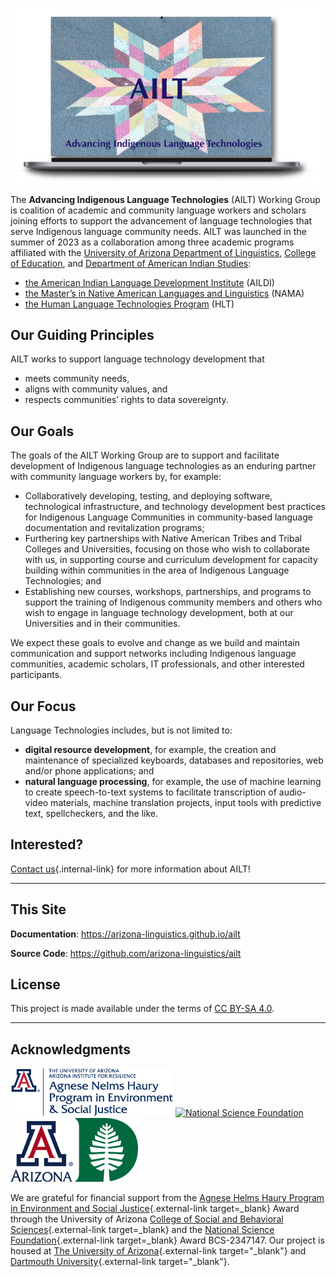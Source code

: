 
<p align="center">
  <a href="https://ailt.arizona.edu"><img src="./img/logos/ailt.png" alt="AILT: Advancing Indigenous Language Technologies"></a>
</p>

The **Advancing Indigenous Language Technologies** (AILT) Working Group is coalition of academic and community language workers and scholars joining efforts to support the advancement of language technologies that serve Indigenous language community needs.
AILT was launched in the summer of 2023 as a collaboration among three academic programs affiliated with the [University of Arizona Department of Linguistics](https://linguistics.arizona.edu), [College of Education](https://coe.arizona.edu), and [Department of American Indian Studies](https://ais.arizona.edu):

- [the American Indian Language Development Institute](https://aildi.arizona.edu) (AILDI)
- [the Master’s in Native American Languages and Linguistics](https://linguistics.arizona.edu/ma-native-american-languages-linguistics) (NAMA)
- [the Human Language Technologies Program](https://linguistics.arizona.edu/ms-hlt) (HLT)

## Our Guiding Principles 

AILT works to support language technology development that 

- meets community needs, 
- aligns with community values, and 
- respects communities’ rights to data sovereignty.

## Our Goals 

The goals of the AILT Working Group are to support and facilitate development of Indigenous language technologies as an enduring partner with community language workers by, for example:

-	Collaboratively developing, testing, and deploying software, technological infrastructure, and technology development best practices for Indigenous Language Communities in community-based language documentation and revitalization programs;
-	Furthering key partnerships with Native American Tribes and Tribal Colleges and Universities, focusing on those who wish to collaborate with us, in supporting course and curriculum development for capacity building within communities in the area of Indigenous Language Technologies; and
-	Establishing new courses, workshops, partnerships, and programs to support the training of Indigenous community members and others who wish to engage in language technology development, both at our Universities and in their communities.

We expect these goals to evolve and change as we build and maintain communication and support networks including Indigenous language communities, academic scholars, IT professionals, and other interested participants.

## Our Focus

Language Technologies includes, but is not limited to:
- **digital resource development**, for example, the creation and maintenance of specialized keyboards, databases and repositories, web and/or phone applications; and
- **natural language processing**, for example, the use of machine learning to create speech-to-text systems to facilitate transcription of audio-video materials, machine translation projects, input tools with predictive text, spellcheckers, and the like.

## Interested?

 [Contact us](./contact.md){.internal-link} for more information about AILT!

---

## This Site

**Documentation**: <a href="https://arizona-linguistics.github.io/ailt" target="_blank">https://arizona-linguistics.github.io/ailt</a>

**Source Code**: <a href="https://github.com/arizona-linguistics/ailt" target="_blank">https://github.com/arizona-linguistics/ailt</a>

## License

This project is made available under the terms of [CC BY-SA 4.0](https://creativecommons.org/licenses/by-sa/4.0/).

---

## Acknowledgments

<p align="left">
  <a href="https://www.haury.arizona.edu"><img src="./img/logos/haury.png" alt="The Haury Foundation" width="260px"></a>
  <a href="https://nsf.gov"><img src="./img/logos/nsf.png" alt="National Science Foundation" width="135px"></a>
  <a href="https://arizona.edu"><img src="./img/logos/uaz.png" alt="University of Arizona" width="100px"></a>
  <a href="https://dartmouth.edu"><img src="./img/logos/dartmouth.png" alt="Dartmouth University" width="100px"></a>
</p>

We are grateful for financial support from the [Agnese Helms Haury Program in Environment and Social Justice](/){.external-link target=_blank} Award through the University of Arizona [College of Social and Behavioral Sciences](https://sbs.arizona.edu){.external-link target=_blank} and the [National Science Foundation](https://nsf.gov){.external-link target=_blank} Award BCS-2347147.  Our project is housed at [The University of Arizona](https://arizona.edu){.external-link target="_blank"} and [Dartmouth University](https://dartmouth.edu){.external-link target="_blank"}.
